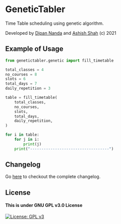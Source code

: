 # GeneticTabler
Time Table scheduling using genetic algorithm.

Developed by [Dipan Nanda](https://github.com/themagicalmammal) and [Ashish Shah](https://github.com/ash-R2D2) (c) 2021

## Example of Usage

```python
from genetictabler.genetic import fill_timetable

total_classes = 4
no_courses = 8
slots = 6
total_days = 7
daily_repetition = 3

table = fill_timetable(
    total_classes,
    no_courses,
    slots,
    total_days,
    daily_repetition,
)

for i in table:
    for j in i:
        print(j)
    print("-----------------------------------")
```

## Changelog
Go [here](https://github.com/themagicalmammal/genetictabler/blob/default/CHANGELOG.md) to checkout the complete changelog.

## License
#### This is under GNU GPL v3.0 License
[![License: GPL v3](https://img.shields.io/badge/License-GPLv3-blue.svg)](https://github.com/themagicalmammal/genetictabler/blob/default/LICENSE)

